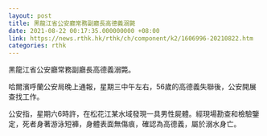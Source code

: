 ```yaml
---
layout: post
title: 黑龍江省公安廳常務副廳長高德義溺斃
date: 2021-08-22 00:17:35.000000000 +08:00
link: https://news.rthk.hk/rthk/ch/component/k2/1606996-20210822.htm
categories: rthk
---
```


黑龍江省公安廳常務副廳長高德義溺斃。

哈爾濱呼蘭公安局晚上通報，星期三中午左右，56歲的高德義失聯後，公安開展查找工作。

公安指，星期六6時許，在松花江某水域發現一具男性屍體。經現場勘查和檢驗鑒定，死者身著游泳短褲，身體表面無傷痕，確認為高德義，屬於溺水身亡。
